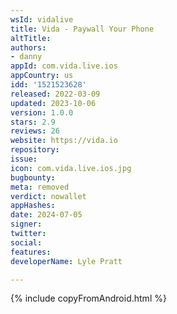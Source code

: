 ```yaml
---
wsId: vidalive
title: Vida - Paywall Your Phone
altTitle: 
authors:
- danny
appId: com.vida.live.ios
appCountry: us
idd: '1521523628'
released: 2022-03-09
updated: 2023-10-06
version: 1.0.0
stars: 2.9
reviews: 26
website: https://vida.io
repository: 
issue: 
icon: com.vida.live.ios.jpg
bugbounty: 
meta: removed
verdict: nowallet
appHashes: 
date: 2024-07-05
signer: 
twitter: 
social: 
features: 
developerName: Lyle Pratt

---
```


{% include copyFromAndroid.html %}
